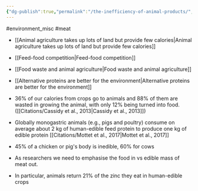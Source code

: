```yaml
---
{"dg-publish":true,"permalink":"/the-inefficiency-of-animal-products/","created":"2024-04-22T23:50:00.000+01:00","updated":"2025-09-29T00:30:19.479+01:00"}
---
```


#environment_misc #meat 

- [[Animal agriculture takes up lots of land but provide few calories\|Animal agriculture takes up lots of land but provide few calories]]
- [[Feed-food competition\|Feed-food competition]]
- [[Food waste and animal agriculture\|Food waste and animal agriculture]]
- [[Alternative proteins are better for the environment\|Alternative proteins are better for the environment]]

- 36% of our calories from crops go to animals and 88% of them are wasted in growing the animal, with only 12% being turned into food. ([[Citations/Cassidy et al., 2013\|Cassidy et al., 2013]]) 
- Globally monogastric animals (e.g., pigs and poultry) consume on average about 2 kg of human-edible feed protein to produce one kg of edible protein [[Citations/Mottet et al., 2017\|Mottet et al., 2017]] 
- 45% of a chicken or pig\'s body is inedible, 60% for cows
- As researchers we need to emphasise the food in vs edible mass of meat out.
- In particular, animals return 21% of the zinc they eat in human-edible crops



